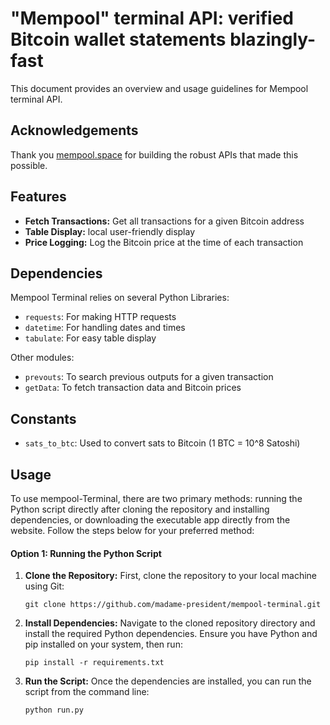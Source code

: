 # "Mempool" terminal API: verified Bitcoin wallet statements blazingly-fast

This document provides an overview and usage guidelines for Mempool terminal API.

## Acknowledgements

Thank you [mempool.space](https://mempool.space) for building the robust APIs that made this possible.

## Features

- **Fetch Transactions:** Get all transactions for a given Bitcoin address
- **Table Display:** local user-friendly display
- **Price Logging:** Log the Bitcoin price at the time of each transaction

## Dependencies

Mempool Terminal relies on several Python Libraries:

- `requests`: For making HTTP requests
- `datetime`: For handling dates and times
- `tabulate`: For easy table display

Other modules:

- `prevouts`: To search previous outputs for a given transaction
- `getData`: To fetch transaction data and Bitcoin prices

## Constants

- `sats_to_btc`: Used to convert sats to Bitcoin (1 BTC = 10^8 Satoshi)

## Usage

To use mempool-Terminal, there are two primary methods: running the Python script directly after cloning the repository and installing dependencies, or downloading the executable app directly from the website. Follow the steps below for your preferred method:

#### Option 1: Running the Python Script
   1. **Clone the Repository:** First, clone the repository to your local machine using Git:

       ```
       git clone https://github.com/madame-president/mempool-terminal.git
       ```

   2. **Install Dependencies:** Navigate to the cloned repository directory and install the required Python dependencies. Ensure you have Python and pip installed on your system, then run:

       ```
       pip install -r requirements.txt
       ```

   3. **Run the Script:** Once the dependencies are installed, you can run the script from the command line:

       ```
       python run.py
       ```
